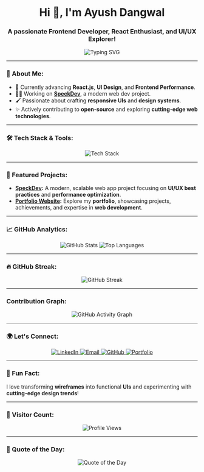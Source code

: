 <h1 align="center">Hi 👋, I'm Ayush Dangwal</h1>
<h3 align="center">A passionate Frontend Developer, React Enthusiast, and UI/UX Explorer!</h3>

<p align="center">
  <img src="https://readme-typing-svg.herokuapp.com?font=Fira+Code&size=24&duration=4000&pause=1000&color=1CE783&width=500&lines=Frontend+Developer;React+and+UI%2FUX+Enthusiast;Passionate+about+Web+Development!" alt="Typing SVG">
</p>

---

### 🚀 About Me:
- 🌱 Currently advancing **React.js**, **UI Design**, and **Frontend Performance**.
- 👨‍💻 Working on **[SpeckDev](https://ayushdangwal29.github.io/SpeckDev/)**, a modern web dev project.
- 🖌️ Passionate about crafting **responsive UIs** and **design systems**.
- ✨ Actively contributing to **open-source** and exploring **cutting-edge web technologies**.

---

### 🛠️ Tech Stack & Tools:
<p align="center">
  <img src="https://skillicons.dev/icons?i=html,css,js,react,cpp,bootstrap,tailwind,vscode,github&theme=dark" alt="Tech Stack" />
</p>

---

### 🌟 Featured Projects:
- **[SpeckDev](https://ayushdangwal29.github.io/SpeckDev/):** A modern, scalable web app project focusing on **UI/UX best practices** and **performance optimization**.
- **[Portfolio Website](https://ayush-dangwal.portly.dev):** Explore my **portfolio**, showcasing projects, achievements, and expertise in **web development**.

---

### 📈 GitHub Analytics:
<div align="center">
  <img src="https://github-readme-stats.vercel.app/api?username=ayushdangwal29&show_icons=true&theme=radical" alt="GitHub Stats" />
  <img src="https://github-readme-stats.vercel.app/api/top-langs/?username=ayushdangwal29&layout=compact&theme=radical" alt="Top Languages" />
</div>

---

### 🔥 GitHub Streak:
<p align="center">
  <p align="center">
  <img src="https://github-readme-streak-stats.herokuapp.com/?user=ayushdangwal29" alt="GitHub Streak" />
</p>

---

### Contribution Graph:
<p align="center">
  <img src="https://github-readme-activity-graph.vercel.app/graph?username=ayushdangwal29&bg_color=0d1117&color=1ce783&line=1ce783&point=ffffff&area=true&hide_border=true" alt="GitHub Activity Graph" />
</p>

---

### 🌍 Let's Connect:
<p align="center">
  <a href="https://www.linkedin.com/in/ayush-dangwal-6b5370245" target="_blank">
    <img src="https://img.shields.io/badge/LinkedIn-Ayush%20Dangwal-0077B5?logo=linkedin&style=for-the-badge" alt="LinkedIn">
  </a>
  <a href="mailto:ayushdangwal29@gmail.com">
    <img src="https://img.shields.io/badge/Email-ayushdangwal29%40gmail.com-D14836?logo=gmail&style=for-the-badge" alt="Email">
  </a>
  <a href="https://github.com/ayushdangwal29" target="_blank">
    <img src="https://img.shields.io/badge/GitHub-ayushdangwal29-333?logo=github&style=for-the-badge" alt="GitHub">
  </a>
  <a href="https://ayush-dangwal.portly.dev" target="_blank">
    <img src="https://img.shields.io/badge/Portfolio-ayush--dangwal.portly.dev-4E69C8?logo=web&style=for-the-badge" alt="Portfolio">
  </a>
</p>

---

### 🎨 Fun Fact:
I love transforming **wireframes** into functional **UIs** and experimenting with **cutting-edge design trends**!

---

### 🔢 Visitor Count:
<p align="center">
  <img src="https://komarev.com/ghpvc/?username=ayushdangwal29&label=Profile%20views&color=0e75b6&style=flat" alt="Profile Views" />
</p>

---

### 📜 Quote of the Day:
<p align="center">
  <img src="https://quotes-github-readme.vercel.app/api?type=horizontal&theme=radical" alt="Quote of the Day">
</p>
